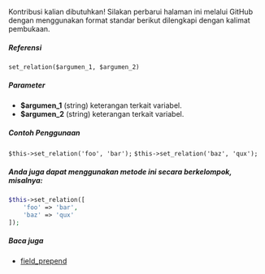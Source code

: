Kontribusi kalian dibutuhkan!
Silakan perbarui halaman ini melalui GitHub dengan menggunakan format standar berikut dilengkapi dengan kalimat pembukaan.

##### Referensi

`set_relation($argumen_1, $argumen_2)`

##### Parameter
* **$argumen_1** (string) keterangan terkait variabel.
* **$argumen_2** (string) keterangan terkait variabel.

##### Contoh Penggunaan
`$this->set_relation('foo', 'bar');`
`$this->set_relation('baz', 'qux');`


##### Anda juga dapat menggunakan metode ini secara berkelompok, misalnya:
```php
$this->set_relation([
    'foo' => 'bar',
    'baz' => 'qux'
]);
```

##### Baca juga
* [field_prepend](./field_prepend)
